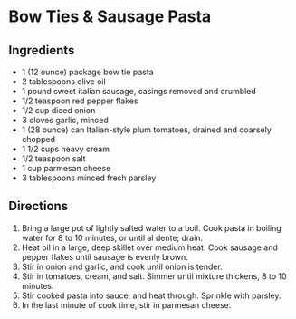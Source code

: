 # Bow Ties & Sausage Pasta

## Ingredients

- 1 (12 ounce) package bow tie pasta
- 2 tablespoons olive oil
- 1 pound sweet italian sausage, casings removed and crumbled
- 1/2 teaspoon red pepper flakes
- 1/2 cup diced onion
- 3 cloves garlic, minced
- 1 (28 ounce) can Italian-style plum tomatoes, drained and coarsely chopped
- 1 1/2 cups heavy cream
- 1/2 teaspoon salt
- 1 cup parmesan cheese
- 3 tablespoons minced fresh parsley

## Directions

1. Bring a large pot of lightly salted water to a boil. Cook pasta in boiling water for 8 to 10 minutes, or until al dente; drain.
2. Heat oil in a large, deep skillet over medium heat. Cook sausage and pepper flakes until sausage is evenly brown.
3. Stir in onion and garlic, and cook until onion is tender.
4. Stir in tomatoes, cream, and salt. Simmer until mixture thickens, 8 to 10 minutes.
5. Stir cooked pasta into sauce, and heat through. Sprinkle with parsley.
6. In the last minute of cook time, stir in parmesan cheese.

